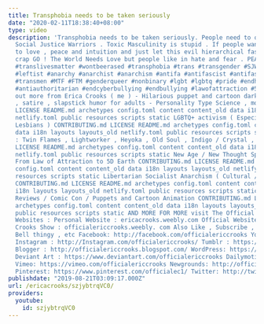 ```yaml
---
title: Transphobia needs to be taken seriously
date: "2020-02-11T18:38:40+08:00"
type: video
description: 'Transphobia needs to be taken seriously. People need to quit bullying
  Social Justice Warriors . Toxic Masculinity is stupid . If people want truth listen
  to love , peace and intuition and just let this evil hierarchical fascist authoritarian
  crap GO ! The World Needs Love but people like in hate and fear . PEACE ! _ Erica
  #translivesmatter #wontbeerased #transphobia #trans #transgender #SJW #socialjusticewarrior
  #leftist #anarchy #anarchist #anarchism #antifa #antifascist #antifascism #transwoman
  #transmen #MTF #FTM #genderqueer #nonbinary #lgbt #lgbtq #pride #endhate #endfear
  #antiauthoritarian #endcyberbullying #endbullying #lawofattraction #5DEarth Check
  out more from Erica Crooks ( me ) - Hilarious puppet and cartoon dark comedy , parodies
  , satire , slapstick humor for adults - Personality Type Science , mostly INFP CONTRIBUTING.md
  LICENSE README.md archetypes config.toml content content_old data i18n layouts layouts_old
  netlify.toml public resources scripts static LGBTQ+ activism ( Especially Transgender
  Lesbians ) CONTRIBUTING.md LICENSE README.md archetypes config.toml content content_old
  data i18n layouts layouts_old netlify.toml public resources scripts static Empath
  : Twin Flames , Lightworker , Heyoka , Old Soul , Indigo / Crystal , Starseeds CONTRIBUTING.md
  LICENSE README.md archetypes config.toml content content_old data i18n layouts layouts_old
  netlify.toml public resources scripts static New Age / New Thought Spirituality
  From Law of Attraction to 5D Earth CONTRIBUTING.md LICENSE README.md archetypes
  config.toml content content_old data i18n layouts layouts_old netlify.toml public
  resources scripts static Libertarian Socialist Anarchism ( Cultural / Pacifism )
  CONTRIBUTING.md LICENSE README.md archetypes config.toml content content_old data
  i18n layouts layouts_old netlify.toml public resources scripts static Pop Culture
  Reviews / Comic Con / Puppets and Cartoon Animation CONTRIBUTING.md LICENSE README.md
  archetypes config.toml content content_old data i18n layouts layouts_old netlify.toml
  public resources scripts static AND MORE FOR MORE visit The Official Erica Crooks
  Websites : Personal Website : ericacrooks.weebly.com Official Website for The Erica
  Crooks Show : officialericcrooks.weebly. com Also Like , Subscribe , Notification
  Bell thingy , etc Facebook: http://facebook.com/officialericcrooks YouTube : http://youtube.com/user/officialericcrooks
  Instagram : http://Instagram.com/officialericcrooks/ Tumblr : https://officialericcrooks.tumblr.com/
  Blogger : http://officialericcrooks.blogspot.com/ WordPress: https://officialericcrooks.wordpress.com
  Deviant Art : https://www.deviantart.com/officialericcrooks Dailymotion : http://www.dailymotion.com/user/officialericcrooks/1
  Vimeo: https://vimeo.com/officialericcrooks Newgrounds: http://officialericcrooks.newgrounds.com
  Pinterest: https://www.pinterest.com/officialec1/ Twitter: http://twitter.com/crooks_erica'
publishdate: "2019-08-21T03:09:17.000Z"
url: /ericacrooks/szjybtrqVC0/
providers:
  youtube:
    id: szjybtrqVC0
---
```

